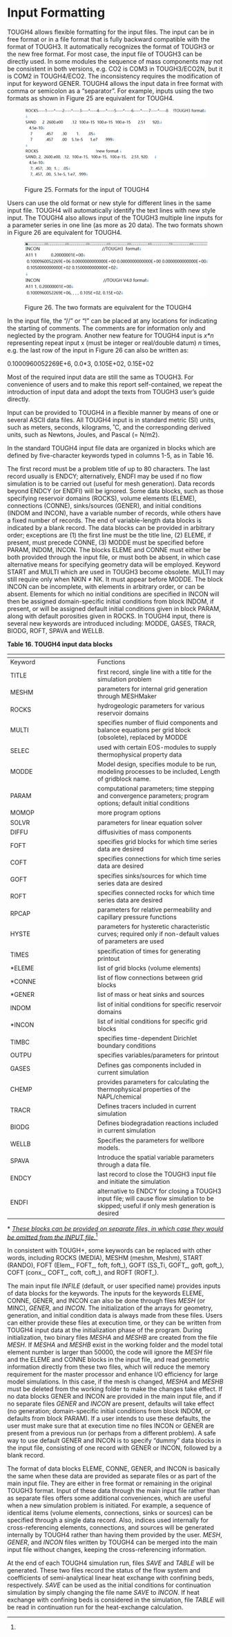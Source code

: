 # Input Formatting&#x20;

TOUGH4 allows flexible formatting for the input files. The input can be in free format or in a file format that is fully backward compatible with the format of TOUGH3. It automatically recognizes the format of TOUGH3 or the new free format. For most case, the input file of TOUGH3 can be directly used. In some modules the sequence of mass components may not be consistent in both versions, e.g. CO2 is COM3 in TOUGH3/ECO2N, but it is COM2 in TOUGH4/ECO2. The inconsistency requires the modification of input for keyword GENER.  TOUGH4 allows the input data in free format with comma or semicolon as a “separator”. For example, inputs using the two formats as shown in Figure 25 are equivalent for TOUGH4.

<figure><img src="../.gitbook/assets/image (6) (1).png" alt=""><figcaption><p>Figure 25. Formats for the input of TOUGH4</p></figcaption></figure>

Users can use the old format or new style for different lines in the same input file. TOUGH4 will automatically identify the text lines with new style input. The TOUGH4 also allows input of the TOUGH3 multiple line inputs for a parameter series in one line (as more as 20 data). The two formats shown in Figure 26 are equivalent for TOUGH4.&#x20;

<figure><img src="../.gitbook/assets/image (7).png" alt=""><figcaption><p>Figure 26. The two formats are equivalent for the TOUGH4</p></figcaption></figure>

In the input file, the “//” or “!” can be placed at any locations for indicating the starting of comments. The comments are for information only and neglected by the program. Another new feature for TOUGH4 input is _x\*n_ representing repeat input x (must be integer or real/double datum) _n_ times, e.g. the last row of the input in Figure 26 can also be written as:&#x20;

0.1000960052269E+6, 0.0\*3, 0.105E+02, 0.15E+02

Most of the required input data are still the same as TOUGH3. For convenience of users and to make this report self-contained, we repeat the introduction of input data and adopt the texts from   TOUGH3 user’s guide directly.

Input can be provided to TOUGH4 in a flexible manner by means of one or several ASCII data files. All TOUGH4 input is in standard metric (SI) units, such as meters, seconds, kilograms, ˚C, and the corresponding derived units, such as Newtons, Joules, and Pascal (= N/m2).

In the standard TOUGH4 input file data are organized in blocks which are defined by five-character keywords typed in columns 1-5, as in Table 16.

The first record must be a problem title of up to 80 characters. The last record usually is ENDCY; alternatively, ENDFI may be used if no flow simulation is to be carried out (useful for mesh generation). Data records beyond ENDCY (or ENDFI) will be ignored. Some data blocks, such as those specifying reservoir domains (ROCKS), volume elements (ELEME), connections (CONNE), sinks/sources (GENER), and initial conditions (INDOM and INCON), have a variable number of records, while others have a fixed number of records. The end of variable-length data blocks is indicated by a blank record. The data blocks can be provided in arbitrary order; exceptions are (1) the first line must be the title line, (2) ELEME, if present, must precede CONNE, (3) MODDE must be specified before PARAM, INDOM, INCON.  The blocks ELEME and CONNE must either be both provided through the input file, or must both be absent, in which case alternative means for specifying geometry data will be employed.  Keyword START and MULTI which are used in TOUGH3 become obsolete. MULTI may still require only when NKIN ≠ NK. It must appear before MODDE.  The block INCON can be incomplete, with elements in arbitrary order, or can be absent. Elements for which no initial conditions are specified in INCON will then be assigned domain-specific initial conditions from block INDOM, if present, or will be assigned default initial conditions given in block PARAM, along with default porosities given in ROCKS. In TOUGH4 input, there is several new keywords are introduced including: MODDE, GASES, TRACR, BIODG, ROFT, SPAVA and WELLB.

&#x20;**Table 16. TOUGH4 input data blocks**

<table data-header-hidden><thead><tr><th width="188"></th><th></th></tr></thead><tbody><tr><td>Keyword</td><td>Functions</td></tr><tr><td>TITLE</td><td>first record, single line with a title for the simulation problem</td></tr><tr><td>MESHM</td><td>parameters for internal grid generation through MESHMaker</td></tr><tr><td>ROCKS</td><td>hydrogeologic parameters for various reservoir domains</td></tr><tr><td>MULTI</td><td>specifies number of fluid components and balance equations per grid block (obsolete), replaced by MODDE</td></tr><tr><td>SELEC</td><td>used with certain EOS-modules to supply thermophysical property data</td></tr><tr><td>MODDE</td><td>Model design, specifies module to be run, modeling processes to be included, Length of gridblock name.</td></tr><tr><td>PARAM</td><td>computational parameters; time stepping and convergence parameters; program options; default initial conditions</td></tr><tr><td>MOMOP</td><td>more program options</td></tr><tr><td>SOLVR</td><td>parameters for linear equation solver</td></tr><tr><td>DIFFU</td><td>diffusivities of mass components</td></tr><tr><td>FOFT</td><td>specifies grid blocks for which time series data are desired</td></tr><tr><td>COFT</td><td>specifies connections for which time series data are desired</td></tr><tr><td>GOFT</td><td>specifies sinks/sources for which time series data are desired</td></tr><tr><td>ROFT</td><td>specifies connected rocks for which time series data are desired</td></tr><tr><td>RPCAP</td><td>parameters for relative permeability and capillary pressure functions</td></tr><tr><td>HYSTE</td><td>parameters for hysteretic characteristic curves; required only if non-default values of parameters are used</td></tr><tr><td>TIMES</td><td>specification of times for generating printout</td></tr><tr><td>*ELEME</td><td>list of grid blocks (volume elements)</td></tr><tr><td>*CONNE</td><td>list of flow connections between grid blocks</td></tr><tr><td>*GENER</td><td>list of mass or heat sinks and sources</td></tr><tr><td>INDOM</td><td>list of initial conditions for specific reservoir domains</td></tr><tr><td>*INCON</td><td>list of initial conditions for specific grid blocks</td></tr><tr><td>TIMBC</td><td>specifies time-dependent Dirichlet boundary conditions</td></tr><tr><td>OUTPU</td><td>specifies variables/parameters for printout</td></tr><tr><td>GASES</td><td>Defines gas components included in current simulation</td></tr><tr><td>CHEMP</td><td> provides parameters for calculating the thermophysical properties of the NAPL/chemical</td></tr><tr><td>TRACR</td><td>Defines tracers included in current simulation</td></tr><tr><td>BIODG</td><td>Defines biodegradation reactions included in current simulation</td></tr><tr><td>WELLB</td><td>Specifies the parameters for wellbore models.</td></tr><tr><td>SPAVA</td><td>Introduce the spatial variable parameters through a data file.</td></tr><tr><td>ENDCY</td><td>last record to close the TOUGH3 input file and initiate the simulation</td></tr><tr><td>ENDFI</td><td>alternative to ENDCY for closing a TOUGH3 input file; will cause flow simulation to be skipped; useful if only mesh generation is desired</td></tr></tbody></table>

\* [_These blocks can be provided on separate files, in which case they would be omitted from the INPUT file._](#user-content-fn-1)[^1]

In consistent with TOUGH+, some keywords can be replaced with other words, including ROCKS (MEDIA), MESHM (meshm, Meshm), START (RANDO), FOFT (Elem\_, FOFT\_, foft, foft\_), GOFT (SS\_Ti, GOFT\_, goft, goft\_), COFT (conx\_, COFT\_, coft, coft\_), and ROFT (ROFT\_).

The main input file _INFILE_ (default, or user specified name) provides inputs of data blocks for the keywords. The inputs for the keywords ELEME, CONNE, GENER, and INCON can also be done through files _MESH_ (or MINC), _GENER_, and _INCON_. The initialization of the arrays for geometry, generation, and initial condition data is always made from these files. Users can either provide these files at execution time, or they can be written from TOUGH4 input data at the initialization phase of the program. During initialization, two binary files _MESHA_ and _MESHB_ are created from the file _MESH_. If _MESHA_ and _MESHB_ exist in the working folder and the model total element number is larger than 50000, the code will ignore the _MESH_ file and the ELEME and CONNE blocks in the input file, and read geometric information directly from these two files, which will reduce the memory requirement for the master processor and enhance I/O efficiency for large model simulations. In this case, if the mesh is changed, _MESHA_ and _MESHB_ must be deleted from the working folder to make the changes take effect. If no data blocks GENER and INCON are provided in the main input file, and if no separate files _GENER_ and _INCON_ are present, defaults will take effect (no generation; domain-specific initial conditions from block INDOM, or defaults from block PARAM). If a user intends to use these defaults, the user must make sure that at execution time no files INCON or GENER are present from a previous run (or perhaps from a different problem). A safe way to use default GENER and INCON is to specify “dummy” data blocks in the input file, consisting of one record with GENER or INCON, followed by a blank record.

&#x20;The format of data blocks ELEME, CONNE, GENER, and INCON is basically the same when these data are provided as separate files or as part of the main input file. They are either in free format or remaining in the original TOUGH3 format. Input of these data through the main input file rather than as separate files offers some additional conveniences, which are useful when a new simulation problem is initiated. For example, a sequence of identical items (volume elements, connections, sinks or sources) can be specified through a single data record. Also, indices used internally for cross-referencing elements, connections, and sources will be generated internally by TOUGH4 rather than having them provided by the user. _MESH_, _GENER_, and _INCON_ files written by TOUGH4 can be merged into the main input file without changes, keeping the cross-referencing information.

&#x20;At the end of each TOUGH4 simulation run, files _SAVE_ and _TABLE_ will be generated. These two files record the status of the flow system and coefficients of semi-analytical linear heat exchange with confining beds, respectively. _SAVE_ can be used as the initial conditions for continuation simulation by simply changing the file name _SAVE_ to _INCON_. If heat exchange with confining beds is considered in the simulation, file _TABLE_ will be read in continuation run for the heat-exchange calculation.

[^1]: 
